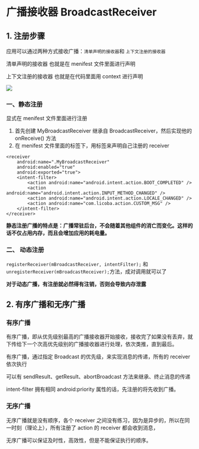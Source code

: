 # 广播接收器 BroadcastReceiver

## 1. 注册步骤

应用可以通过两种方式接收广播：`清单声明的接收器`和 `上下文注册的接收器`

清单声明的接收器 也就是在 menifest 文件里面进行声明

上下文注册的接收器 也就是在代码里面用 context 进行声明

![](https://pic.downk.cc/item/5fe1b5453ffa7d37b35965a3.jpg)

### 一、静态注册

显式在 menifest 文件里面进行注册

1. 首先创建 MyBroadcastReceiver 继承自 BroadcastReceiver，然后实现他的 onReceive() 方法
2. 在 menifest 文件里面的<application>标签下，用<receiver>标签来声明自己注册的 receiver

```
<receiver
    android:name=".MyBroadcastReceiver"
    android:enabled="true"
    android:exported="true">
    <intent-filter>
        <action android:name="android.intent.action.BOOT_COMPLETED" />
        <action android:name="android.intent.action.INPUT_METHOD_CHANGED" />
        <action android:name="android.intent.action.LOCALE_CHANGED" />
        <action android:name="com.licoba.action.CUSTOM_MSG" />
    </intent-filter>
</receiver>
```

**静态注册广播的特点是：广播常驻后台，不会随着其他组件的消亡而变化。这样的话不仅占用内存，而且会增加应用的耗电量。**

### 二、 动态注册

`registerReceiver(mBroadcastReceiver, intentFilter);` 和 `unregisterReceiver(mBroadcastReceiver);`方法，成对调用就可以了

**对于动态广播，有注册就必然得有注销，否则会导致内存泄露**

## 2. 有序广播和无序广播

### 有序广播

有序广播，即从优先级别最高的广播接收器开始接收，接收完了如果没有丢弃，就下传给下一个次高优先级别的广播接收器进行处理，依次类推，直到最后。

有序广播，通过指定 Broadcast 的优先级，来实现消息的传递，所有的 receiver 依次执行

可以有 sendResult、getResult、abortBroadcast 方法来继承、终止消息的传递

intent-filter 拥有相同 android:priority 属性的话，先注册的将先收到广播。

### 无序广播

无序广播就是没有顺序，各个 receiver 之间没有练习，因为是异步的，所以在同一时刻（理论上），所有注册了 action 的 receiver 都会收到消息，

无序广播可以保证及时性，高效性，但是不能保证执行的顺序。
